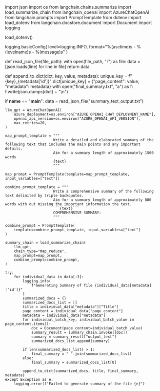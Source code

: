 import json
import os
from langchain.chains.summarize import load_summarize_chain
from langchain_openai import AzureChatOpenAI
from langchain.prompts import PromptTemplate
from dotenv import load_dotenv
from langchain.docstore.document import Document
import logging

load_dotenv()


logging.basicConfig(
    level=logging.INFO, format="%(asctime)s - %(levelname)s - %(message)s"
)


def read_json_file(file_path):
    with open(file_path, "r") as file:
        data = [json.loads(line) for line in file]
    return data


def append_to_dict(dict, key, value, metadata):
    unique_key = f"{key}_{metadata['id']}"
    dict[unique_key] = {"page_content": value, "metadata": metadata}
    with open("final_summary.txt", "a") as f:
        f.write(json.dumps(dict) + "\n")


if __name__ == "__main__":
    data = read_json_file("summary_text_output.txt")

    llm_gpt = AzureChatOpenAI(
        azure_deployment=os.environ["AZURE_OPENAI_CHAT_DEPLOYMENT_NAME"],
        openai_api_version=os.environ["AZURE_OPENAI_API_VERSION"],
        max_retries=20,
    )

    map_prompt_template = """
                          Write a detailed and elaborated summary of the following text that includes the main points and any important details.
                          Aim for a summary length of approximately 1500 words
                          {text}
                          """

    map_prompt = PromptTemplate(template=map_prompt_template, input_variables=["text"])

    combine_prompt_template = """
                          Write a comprehensive summary of the following text delimited by triple backquotes.
                          Aim for a summary length of approximately 800 words with out missing the important information the text.
                          ```{text}```
                          COMPREHENSIVE SUMMARY:
                          """

    combine_prompt = PromptTemplate(
        template=combine_prompt_template, input_variables=["text"]
    )

    summary_chain = load_summarize_chain(
        llm_gpt,
        chain_type="map_reduce",
        map_prompt=map_prompt,
        combine_prompt=combine_prompt,
    )

    try:
        for individual_data in data[:3]:
            logging.info(
                f"Generating Summary of file {individual_data[metadata]['id']}"
            )
            summarized_docs = {}
            summarized_docs_list = []
            title = individual_data["metadata"]["Title"]
            page_content = individual_data["page_content"]
            metadata = individual_data["metadata"]
            for individual_batch_key, individual_batch_value in page_content.items():
                doc = Document(page_content=individual_batch_value)
                summary_result = summary_chain.invoke([doc])
                summary = summary_result["output_text"]
                summarized_docs_list.append(summary)

            if len(summarized_docs_list) > 1:
                final_summary = " ".join(summarized_docs_list)
            else:
                final_summary = summarized_docs_list[0]

            append_to_dict(summarized_docs, title, final_summary, metadata)
    except Exception as e:
        logging.error(f"Failed to generate summary of the file {e}")

